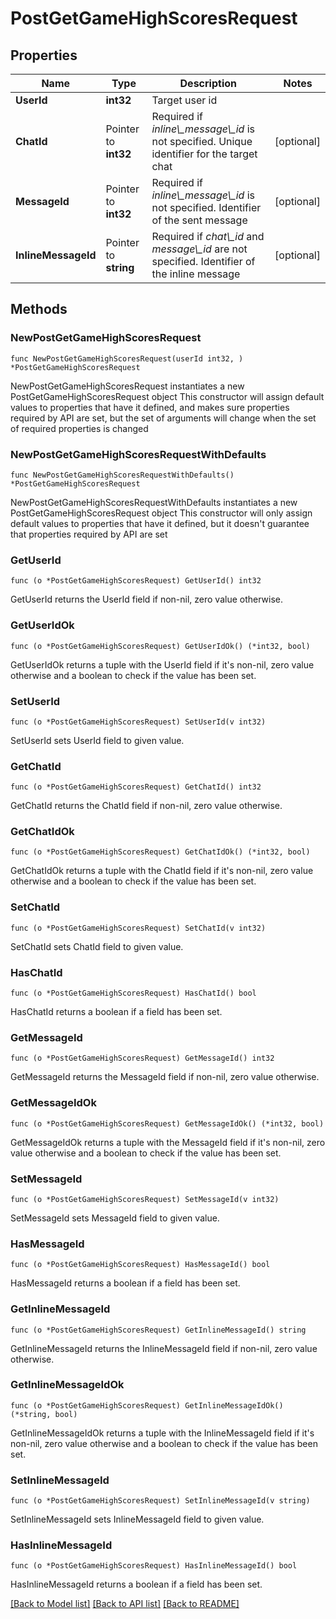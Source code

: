 # PostGetGameHighScoresRequest

## Properties

Name | Type | Description | Notes
------------ | ------------- | ------------- | -------------
**UserId** | **int32** | Target user id | 
**ChatId** | Pointer to **int32** | Required if *inline\\_message\\_id* is not specified. Unique identifier for the target chat | [optional] 
**MessageId** | Pointer to **int32** | Required if *inline\\_message\\_id* is not specified. Identifier of the sent message | [optional] 
**InlineMessageId** | Pointer to **string** | Required if *chat\\_id* and *message\\_id* are not specified. Identifier of the inline message | [optional] 

## Methods

### NewPostGetGameHighScoresRequest

`func NewPostGetGameHighScoresRequest(userId int32, ) *PostGetGameHighScoresRequest`

NewPostGetGameHighScoresRequest instantiates a new PostGetGameHighScoresRequest object
This constructor will assign default values to properties that have it defined,
and makes sure properties required by API are set, but the set of arguments
will change when the set of required properties is changed

### NewPostGetGameHighScoresRequestWithDefaults

`func NewPostGetGameHighScoresRequestWithDefaults() *PostGetGameHighScoresRequest`

NewPostGetGameHighScoresRequestWithDefaults instantiates a new PostGetGameHighScoresRequest object
This constructor will only assign default values to properties that have it defined,
but it doesn't guarantee that properties required by API are set

### GetUserId

`func (o *PostGetGameHighScoresRequest) GetUserId() int32`

GetUserId returns the UserId field if non-nil, zero value otherwise.

### GetUserIdOk

`func (o *PostGetGameHighScoresRequest) GetUserIdOk() (*int32, bool)`

GetUserIdOk returns a tuple with the UserId field if it's non-nil, zero value otherwise
and a boolean to check if the value has been set.

### SetUserId

`func (o *PostGetGameHighScoresRequest) SetUserId(v int32)`

SetUserId sets UserId field to given value.


### GetChatId

`func (o *PostGetGameHighScoresRequest) GetChatId() int32`

GetChatId returns the ChatId field if non-nil, zero value otherwise.

### GetChatIdOk

`func (o *PostGetGameHighScoresRequest) GetChatIdOk() (*int32, bool)`

GetChatIdOk returns a tuple with the ChatId field if it's non-nil, zero value otherwise
and a boolean to check if the value has been set.

### SetChatId

`func (o *PostGetGameHighScoresRequest) SetChatId(v int32)`

SetChatId sets ChatId field to given value.

### HasChatId

`func (o *PostGetGameHighScoresRequest) HasChatId() bool`

HasChatId returns a boolean if a field has been set.

### GetMessageId

`func (o *PostGetGameHighScoresRequest) GetMessageId() int32`

GetMessageId returns the MessageId field if non-nil, zero value otherwise.

### GetMessageIdOk

`func (o *PostGetGameHighScoresRequest) GetMessageIdOk() (*int32, bool)`

GetMessageIdOk returns a tuple with the MessageId field if it's non-nil, zero value otherwise
and a boolean to check if the value has been set.

### SetMessageId

`func (o *PostGetGameHighScoresRequest) SetMessageId(v int32)`

SetMessageId sets MessageId field to given value.

### HasMessageId

`func (o *PostGetGameHighScoresRequest) HasMessageId() bool`

HasMessageId returns a boolean if a field has been set.

### GetInlineMessageId

`func (o *PostGetGameHighScoresRequest) GetInlineMessageId() string`

GetInlineMessageId returns the InlineMessageId field if non-nil, zero value otherwise.

### GetInlineMessageIdOk

`func (o *PostGetGameHighScoresRequest) GetInlineMessageIdOk() (*string, bool)`

GetInlineMessageIdOk returns a tuple with the InlineMessageId field if it's non-nil, zero value otherwise
and a boolean to check if the value has been set.

### SetInlineMessageId

`func (o *PostGetGameHighScoresRequest) SetInlineMessageId(v string)`

SetInlineMessageId sets InlineMessageId field to given value.

### HasInlineMessageId

`func (o *PostGetGameHighScoresRequest) HasInlineMessageId() bool`

HasInlineMessageId returns a boolean if a field has been set.


[[Back to Model list]](../README.md#documentation-for-models) [[Back to API list]](../README.md#documentation-for-api-endpoints) [[Back to README]](../README.md)


